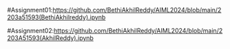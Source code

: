 #Assignment01:https://github.com/BethiAkhilReddy/AIML2024/blob/main/2203a51593(BethiAkhilreddy).ipynb

#Assignment02:https://github.com/BethiAkhilReddy/AIML2024/blob/main/2203A51593(AkhilReddy).ipynb
